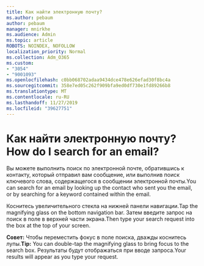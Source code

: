 ```yaml
---
title: Как найти электронную почту?
ms.author: pebaum
author: pebaum
manager: mnirkhe
ms.audience: Admin
ms.topic: article
ROBOTS: NOINDEX, NOFOLLOW
localization_priority: Normal
ms.collection: Adm_O365
ms.custom:
- "3054"
- "9001093"
ms.openlocfilehash: c0bb068702adaa9434dce478e626efad30f8bc4a
ms.sourcegitcommit: 358e7ed05c262f909bfa9ed0df730e1fd89266b8
ms.translationtype: MT
ms.contentlocale: ru-RU
ms.lasthandoff: 11/27/2019
ms.locfileid: "39627751"
---
```

# <a name="how-do-i-search-for-an-email"></a><span data-ttu-id="8282f-102">Как найти электронную почту?</span><span class="sxs-lookup"><span data-stu-id="8282f-102">How do I search for an email?</span></span>

<span data-ttu-id="8282f-103">Вы можете выполнить поиск по электронной почте, обратившись к контакту, который отправил вам сообщение, или выполнив поиск ключевого слова, содержащегося в сообщении электронной почты.</span><span class="sxs-lookup"><span data-stu-id="8282f-103">You can search for an email by looking up the contact who sent you the email, or by searching for a keyword contained within the email.</span></span>

<span data-ttu-id="8282f-104">Коснитесь увеличительного стекла на нижней панели навигации.</span><span class="sxs-lookup"><span data-stu-id="8282f-104">Tap the magnifying glass on the bottom navigation bar.</span></span> <span data-ttu-id="8282f-105">Затем введите запрос на поиск в поле в верхней части экрана.</span><span class="sxs-lookup"><span data-stu-id="8282f-105">Then type your search request into the box at the top of your screen.</span></span> 

<span data-ttu-id="8282f-106">**Совет:** Чтобы переместить фокус в поле поиска, дважды коснитесь лупы.</span><span class="sxs-lookup"><span data-stu-id="8282f-106">**Tip:** You can double-tap the magnifying glass to bring focus to the search box.</span></span> <span data-ttu-id="8282f-107">Результаты будут отображаться при вводе запроса.</span><span class="sxs-lookup"><span data-stu-id="8282f-107">Your results will appear as you type your request.</span></span> 
